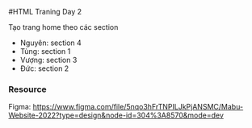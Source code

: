 #HTML Traning Day 2

Tạo trang home theo các section
- Nguyên: section 4
- Tùng: section 1
- Vượng: section 3
- Đức: section 2

### Resource

Figma: https://www.figma.com/file/5nqo3hFrTNPILJkPjANSMC/Mabu-Website-2022?type=design&node-id=304%3A8570&mode=dev